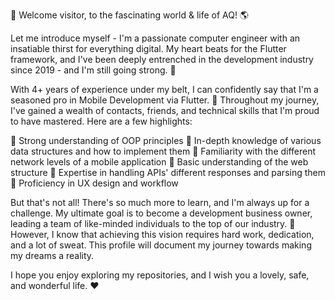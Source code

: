 👋 Welcome visitor, to the fascinating world & life of AQ! 🌎

Let me introduce myself - I'm a passionate computer engineer with an insatiable thirst for everything digital. My heart beats for the Flutter framework, and I've been deeply entrenched in the development industry since 2019 - and I'm still going strong. 🚀

With 4+ years of experience under my belt, I can confidently say that I'm a seasoned pro in Mobile Development via Flutter. 📱 Throughout my journey, I've gained a wealth of contacts, friends, and technical skills that I'm proud to have mastered. Here are a few highlights:

🔹 Strong understanding of OOP principles
🔹 In-depth knowledge of various data structures and how to implement them
🔹 Familiarity with the different network levels of a mobile application
🔹 Basic understanding of the web structure
🔹 Expertise in handling APIs' different responses and parsing them
🔹 Proficiency in UX design and workflow

But that's not all! There's so much more to learn, and I'm always up for a challenge. My ultimate goal is to become a development business owner, leading a team of like-minded individuals to the top of our industry. 💪 However, I know that achieving this vision requires hard work, dedication, and a lot of sweat. This profile will document my journey towards making my dreams a reality.

I hope you enjoy exploring my repositories, and I wish you a lovely, safe, and wonderful life. ❤️
